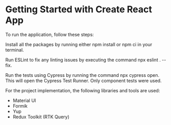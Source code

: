 # Getting Started with Create React App

To run the application, follow these steps:

Install all the packages by running either npm install or npm ci in your terminal.

Run ESLint to fix any linting issues by executing the command npx eslint . --fix.

Run the tests using Cypress by running the command npx cypress open. This will open the Cypress Test Runner. Only component tests were used.

For the project implementation, the following libraries and tools are used:

- Material UI
- Formik
- Yup
- Redux Toolkit (RTK Query)
